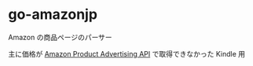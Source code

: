 # go-amazonjp

Amazon の商品ページのパーサー

主に価格が [Amazon Product Advertising API](https://affiliate.amazon.co.jp/assoc_credentials/home) で取得できなかった Kindle 用
